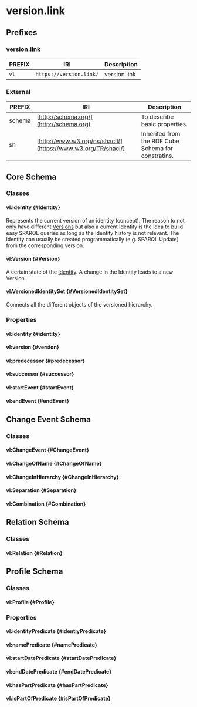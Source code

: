 # version.link

## Prefixes
### version.link
| PREFIX | IRI | Description |
| --- | --- | --- |
| `vl` | `https://version.link/` | version.link|

### External
| PREFIX | IRI | Description |
| --- | --- | --- |
| schema | [http://schema.org/](http://schema.org) | To describe basic properties. |
| sh | [http://www.w3.org/ns/shacl#](https://www.w3.org/TR/shacl/) | Inherited from the RDF Cube Schema for constratins. |

## Core Schema

### Classes

#### vl:Identity {#Identity}
Represents the current version of an identity (concept). The reason to not only have different [Versions](#Version) but also a current Identity is the idea to build easy SPARQL queries as long as the Identity history is not relevant. The Identity can usually be created programmatically (e.g. SPARQL Update) from the corresponding version.  

#### vl:Version {#Version}
A certain state of the [Identity](#Identity). A change in the Identity leads to a new Version.

#### vl:VersionedIdentitySet {#VersionedIdentitySet}
Connects all the different objects of the versioned hierarchy.

### Properties
#### vl:identity {#identity}
#### vl:version {#version}
#### vl:predecessor {#predecessor}
#### vl:successor {#successor}
#### vl:startEvent {#startEvent}
#### vl:endEvent {#endEvent}

## Change Event Schema

### Classes
#### vl:ChangeEvent {#ChangeEvent}
#### vl:ChangeOfName {#ChangeOfName}
#### vl:ChangeInHierarchy {#ChangeInHierarchy}
#### vl:Separation {#Separation}
#### vl:Combination {#Combination}

## Relation Schema

### Classes
#### vl:Relation {#Relation}

## Profile Schema

### Classes
#### vl:Profile {#Profile}

### Properties
#### vl:identityPredicate {#identiyPredicate}
#### vl:namePredicate {#namePredicate}
#### vl:startDatePredicate {#startDatePredicate}
#### vl:endDatePredicate {#endDatePredicate}
#### vl:hasPartPredicate {#hasPartPredicate}
#### vl:isPartOfPredicate {#isPartOfPredicate}
